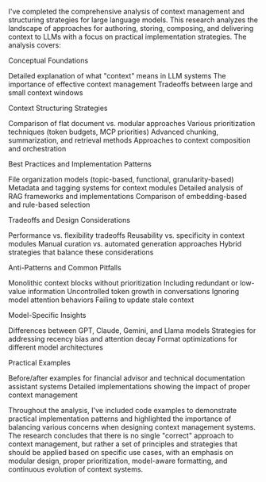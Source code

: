 I've completed the comprehensive analysis of context management and structuring strategies for large language models. This research analyzes the landscape of approaches for authoring, storing, composing, and delivering context to LLMs with a focus on practical implementation strategies.
The analysis covers:

Conceptual Foundations

Detailed explanation of what "context" means in LLM systems
The importance of effective context management
Tradeoffs between large and small context windows


Context Structuring Strategies

Comparison of flat document vs. modular approaches
Various prioritization techniques (token budgets, MCP priorities)
Advanced chunking, summarization, and retrieval methods
Approaches to context composition and orchestration


Best Practices and Implementation Patterns

File organization models (topic-based, functional, granularity-based)
Metadata and tagging systems for context modules
Detailed analysis of RAG frameworks and implementations
Comparison of embedding-based and rule-based selection


Tradeoffs and Design Considerations

Performance vs. flexibility tradeoffs
Reusability vs. specificity in context modules
Manual curation vs. automated generation approaches
Hybrid strategies that balance these considerations


Anti-Patterns and Common Pitfalls

Monolithic context blocks without prioritization
Including redundant or low-value information
Uncontrolled token growth in conversations
Ignoring model attention behaviors
Failing to update stale context


Model-Specific Insights

Differences between GPT, Claude, Gemini, and Llama models
Strategies for addressing recency bias and attention decay
Format optimizations for different model architectures


Practical Examples

Before/after examples for financial advisor and technical documentation assistant systems
Detailed implementations showing the impact of proper context management



Throughout the analysis, I've included code examples to demonstrate practical implementation patterns and highlighted the importance of balancing various concerns when designing context management systems.
The research concludes that there is no single "correct" approach to context management, but rather a set of principles and strategies that should be applied based on specific use cases, with an emphasis on modular design, proper prioritization, model-aware formatting, and continuous evolution of context systems.